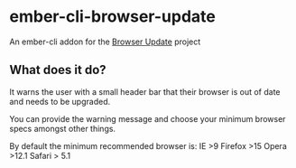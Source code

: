 # ember-cli-browser-update
An ember-cli addon for the [Browser Update](http://browser-update.org/ "Browser Update") project


## What does it do?
It warns the user with a small header bar that their browser is out of date and needs to be upgraded. 

You can provide the warning message and choose your minimum browser specs amongst other things. 

By default the minimum recommended browser is:
IE >9
Firefox >15
Opera >12.1
Safari > 5.1
